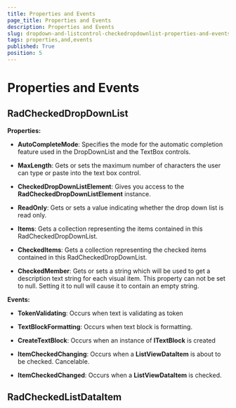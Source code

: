 ```yaml
---
title: Properties and Events
page_title: Properties and Events
description: Properties and Events
slug: dropdown-and-listcontrol-checkedropdownlist-properties-and-events
tags: properties,and,events
published: True
position: 5
---
```


# Properties and Events



## RadCheckedDropDownList

__Properties:__

* __AutoCompleteMode__: Specifies the mode for the automatic completion feature used in the DropDownList and the TextBox controls.
            

* __MaxLength__: Gets or sets the maximum number of characters the user can type or paste into the text box control.
            

* __CheckedDropDownListElement__: Gives you access to the __RadCheckedDropDownListElement__ instance.
            

* __ReadOnly__: Gets or sets a value indicating whether the drop down list is read only.
            

* __Items__: Gets a collection representing the items contained in this RadCheckedDropDownList.
            

* __CheckedItems__: Gets a collection representing the checked items contained in this RadCheckedDropDownList.
            

* __CheckedMember__: Gets or sets a string which will be used to get a description text string for each visual item. This property can not be set to null. Setting 
              it to null will cause it to contain an empty string.
            

__Events:__

* __TokenValidating__: Occurs when text is validating as token
            

* __TextBlockFormatting__: Occurs when text block is formatting.
            

* __CreateTextBlock__: Occurs when an instance of __ITextBlock__ is created
            

* __ItemCheckedChanging__: Occurs when a __ListViewDataItem__ is about to be checked. Cancelable.
            

* __ItemCheckedChanged__: Occurs when a __ListViewDataItem__ is checked.
            

## RadCheckedListDataItem
